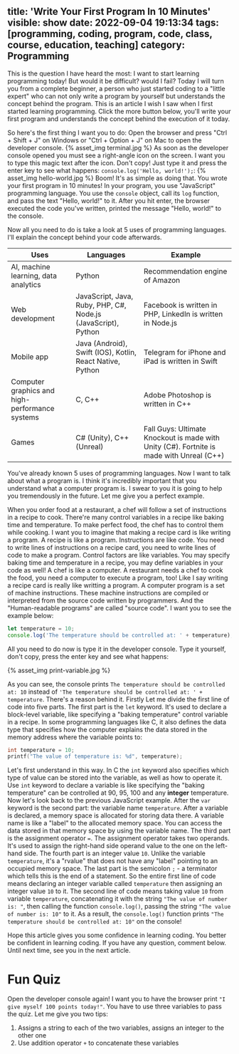 title: 'Write Your First Program In 10 Minutes'
visible: show
date: 2022-09-04 19:13:34
tags: [programming, coding, program, code, class, course, education, teaching]
category: Programming
---

This is the question I have heard the most: I want to start learning programming today! But would it be difficult? would I fail? Today I will turn you from a complete beginner, a person who just started coding to a "little expert" who can not only write a program by yourself but understands the concept behind the program. This is an article I wish I saw when I first started learning programming. Click the more button below, you'll write your first program and understands the concept behind the execution of it today.

<!--more-->

So here's the first thing I want you to do: Open the browser and press "Ctrl + Shift + J" on Windows or "Ctrl + Option + J" on Mac to open the developer console.
{% asset_img terminal.jpg %}
As soon as the developer console opened you must see a right-angle icon on the screen. I want you to type this magic text after the icon. Don't copy! Just type it and press the enter key to see what happens: `console.log('Hello, world!');`: 
{% asset_img hello-world.jpg %}
Boom! It's as simple as doing that. You wrote your first program in 10 minutes! In your program, you use "JavaScript" programming language. You use the `console` object, call its `log` function, and pass the text "Hello, world!" to it. After you hit enter, the browser executed the code you've written, printed the message "Hello, world!" to the console.

Now all you need to do is take a look at 5 uses of programming languages. I'll explain the concept behind your code afterwards.

| Uses                                           | Languages                                                     | Example                                                                                  |
| ---------------------------------------------- | ------------------------------------------------------------- | ---------------------------------------------------------------------------------------- |
| AI, machine learning, data analytics           | Python                                                        | Recommendation engine of Amazon                                                          |
| Web development                                | JavaScript, Java, Ruby, PHP, C#, Node.js (JavaScript), Python | Facebook is written in PHP, LinkedIn is written in Node.js                               |
| Mobile app                                     | Java (Android), Swift (IOS), Kotlin, React Native, Python     | Telegram for iPhone and iPad is written in Swift                                         |
| Computer graphics and high-performance systems | C, C++                                                        | Adobe Photoshop is written in C++                                                        |
| Games                                          | C# (Unity), C++ (Unreal)                                      | Fall Guys: Ultimate Knockout is made with Unity (C#). Fortnite is made with Unreal (C++) |

You've already known 5 uses of programming languages. Now I want to talk about what a program is. I think it's incredibly important that you understand what a computer program is. I swear to you it is going to help you tremendously in the future. Let me give you a perfect example.

When you order food at a restaurant, a chef will follow a set of instructions in a recipe to cook. There're many control variables in a recipe like baking time and temperature. To make perfect food, the chef has to control them while cooking. I want you to imagine that making a recipe card is like writing a program. A recipe is like a program. Instructions are like code. You need to write lines of instructions on a recipe card, you need to write lines of code to make a program. Control factors are like variables. You may specify baking time and temperature in a recipe, you may define variables in your code as well! A chef is like a computer. A restaurant needs a chef to cook the food, you need a computer to execute a program, too! Like I say writing a recipe card is really like writting a program. A computer program is a set of machine instructions. These machine instructions are compiled or interpreted from the source code written by programmers. And the "Human-readable programs" are called "source code". I want you to see the example below:
```javascript
let temperature = 10;
console.log('The temperature should be controlled at: ' + temperature);
```

All you need to do now is type it in the developer console. Type it yourself, don't copy, press the enter key and see what happens:

{% asset_img print-variable.jpg %}

As you can see, the console prints `The temperature should be controlled at: 10` instead of `'The temperature should be controlled at: ' + temperature`. There's a reason behind it. Firstly Let me divide the first line of code into five parts. The first part is the `let` keyword. It's used to declare a block-level variable, like specifying a "baking temperature" control variable in a recipe. In some programming languages like C, it also defines the data type that specifies how the computer explains the data stored in the memory address where the variable points to:
```c
int temperature = 10;
printf("The value of temperature is: %d", temperature);
```
Let's first understand in this way. In C the `int` keyword also specifies which type of value can be stored into the variable, as well as how to operate it. Use `int` keyword to declare a variable is like specifying the "baking temperature" can be controlled at 90, 95, 100 and any **integer** temperature. Now let's look back to the previous JavaScript example. After the `var` keyword is the second part: the variable name `temperature`. After a variable is declared, a memory space is allocated for storing data there. A variable name is like a "label" to the allocated memory space. You can access the data stored in that memory space by using the variable name. The third part is the assignment operator `=`. The assignment operator takes two operands. It's used to assign the right-hand side operand value to the one on the left-hand side. The fourth part is an integer value `10`. Unlike the variable `temperature`, it's a "rvalue" that does not have any "label" pointing to an occupied memory space. The last part is the semicolon `;` - a terminator which tells this is the end of a statement. So the entire first line of code means declaring an integer variable called `temperature` then assigning an integer value `10` to it. The second line of code means taking value `10` from variable `temperature`, concatenating it with the string `"The value of number is: "`, then calling the function `console.log()`, passing the string `"The value of number is: 10"` to it. As a result, the `console.log()` function prints `"The temperature should be controlled at: 10"` on the console!

Hope this article gives you some confidence in learning coding. You better be confident in learning coding. If you have any question, comment below. Until next time, see you in the next article.

# Fun Quiz
Open the developer console again! I want you to have the browser print `"I give myself 100 points today!"`. You have to use three variables to pass the quiz. Let me give you two tips:
1. Assigns a string to each of the two variables, assigns an integer to the other one
2. Use addition operator `+` to concatenate these variables
